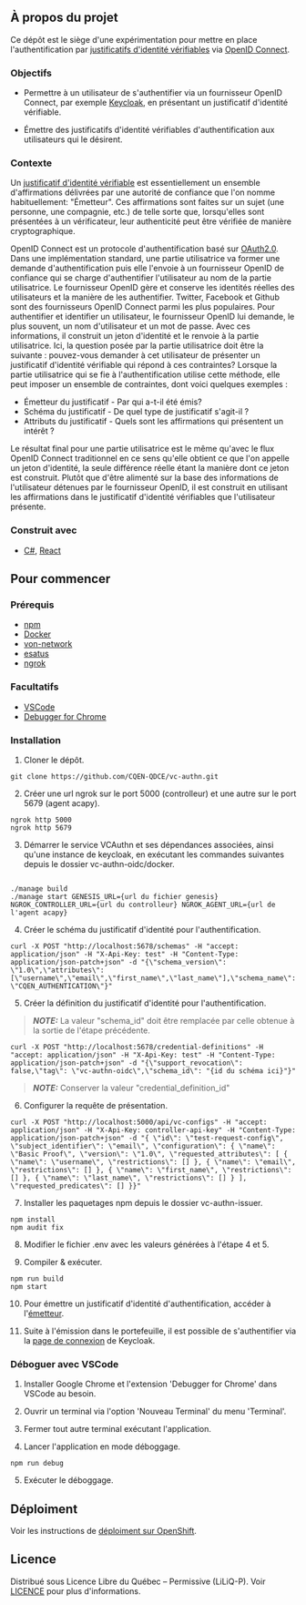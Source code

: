 ## À propos du projet
Ce dépôt est le siège d'une expérimentation pour mettre en place l'authentification par [justificatifs d'identité vérifiables](https://www.w3.org/TR/vc-data-model) via [OpenID Connect](https://openid.net/connect). 

### Objectifs

- Permettre à un utilisateur de s'authentifier via un fournisseur OpenID Connect, par exemple [Keycloak](https://www.keycloak.org/), en présentant un justificatif d'identité vérifiable.

- Émettre des justificatifs d'identité vérifiables d'authentification aux utilisateurs qui le désirent.

### Contexte

Un [justificatif d'identité vérifiable](https://www.w3.org/TR/vc-data-model) est essentiellement un ensemble d'affirmations délivrées par une autorité de confiance que l'on nomme habituellement: "Émetteur". Ces affirmations sont faites sur un sujet (une personne, une compagnie, etc.) de telle sorte que, lorsqu'elles sont présentées à un vérificateur, leur authenticité peut être vérifiée de manière cryptographique.

OpenID Connect est un protocole d'authentification basé sur [OAuth2.0](https://oauth.net/2). Dans une implémentation standard, une partie utilisatrice va former une demande d'authentification puis elle l'envoie à un fournisseur OpenID de confiance qui se charge d'authentifier l'utilisateur au nom de la partie utilisatrice. Le fournisseur OpenID gère et conserve les identités réelles des utilisateurs et la manière de les authentifier. Twitter, Facebook et Github sont des fournisseurs OpenID Connect parmi les plus populaires. Pour authentifier et identifier un utilisateur, le fournisseur OpenID lui demande, le plus souvent, un nom d'utilisateur et un mot de passe. Avec ces informations, il construit un jeton d'identité et le renvoie à la partie utilisatrice. Ici, la question posée par la partie utilisatrice doit être la suivante : pouvez-vous demander à cet utilisateur de présenter un justificatif d'identité vérifiable qui répond à ces contraintes? Lorsque la partie utilisatrice qui se fie à l'authentification utilise cette méthode, elle peut imposer un ensemble de contraintes, dont voici quelques exemples :

- Émetteur du justificatif - Par qui a-t-il été émis?
- Schéma du justificatif - De quel type de justificatif s'agit-il ?
- Attributs du justificatif - Quels sont les affirmations qui présentent un intérêt ?

Le résultat final pour une partie utilisatrice est le même qu'avec le flux OpenID Connect traditionnel en ce sens qu'elle obtient ce que l'on appelle un jeton d'identité, la seule différence réelle étant la manière dont ce jeton est construit. Plutôt que d'être alimenté sur la base des informations de l'utilisateur détenues par le fournisseur OpenID, il est construit en utilisant les affirmations dans le justificatif d'identité vérifiables que l'utilisateur présente.

### Construit avec
* [C#](https://fr.reactjs.org), [React](https://fr.reactjs.org)

## Pour commencer

### Prérequis

* [npm](https://www.npmjs.com)
* [Docker](https://www.docker.com)
* [von-network](https://github.com/bcgov/von-network)
* [esatus](https://apps.apple.com/ca/app/esatus-wallet/id1496769057)
* [ngrok](https://ngrok.com/)

### Facultatifs

* [VSCode](https://code.visualstudio.com)
* [Debugger for Chrome](https://marketplace.visualstudio.com/items?itemName=msjsdiag.debugger-for-chrome)

### Installation

1. Cloner le dépôt.
```
git clone https://github.com/CQEN-QDCE/vc-authn.git
```

2. Créer une url ngrok sur le port 5000 (controlleur) et une autre sur le port 5679 (agent acapy).
```
ngrok http 5000
ngrok http 5679
```

3. Démarrer le service VCAuthn et ses dépendances associées, ainsi qu'une instance de keycloak, en exécutant les commandes suivantes depuis le dossier vc-authn-oidc/docker.
```

./manage build
./manage start GENESIS_URL={url du fichier genesis} NGROK_CONTROLLER_URL={url du controlleur} NGROK_AGENT_URL={url de l'agent acapy}
```

4. Créer le schéma du justificatif d'identité pour l'authentification.
```
curl -X POST "http://localhost:5678/schemas" -H "accept: application/json" -H "X-Api-Key: test" -H "Content-Type: application/json-patch+json" -d "{\"schema_version\": \"1.0\",\"attributes\": [\"username\",\"email\",\"first_name\",\"last_name\"],\"schema_name\": \"CQEN_AUTHENTICATION\"}"
```

5. Créer la définition du justificatif d'identité pour l'authentification.
> **_NOTE:_** La valeur "schema_id" doit être remplacée par celle obtenue à la sortie de l'étape précédente.
```
curl -X POST "http://localhost:5678/credential-definitions" -H "accept: application/json" -H "X-Api-Key: test" -H "Content-Type: application/json-patch+json" -d "{\"support_revocation\": false,\"tag\": \"vc-authn-oidc\",\"schema_id\": "{id du schéma ici}"}"
```
> **_NOTE:_** Conserver la valeur "credential_definition_id"

6. Configurer la requête de présentation.
```
curl -X POST "http://localhost:5000/api/vc-configs" -H "accept: application/json" -H "X-Api-Key: controller-api-key" -H "Content-Type: application/json-patch+json" -d "{ \"id\": \"test-request-config\", \"subject_identifier\": \"email\", \"configuration\": { \"name\": \"Basic Proof\", \"version\": \"1.0\", \"requested_attributes\": [ { \"name\": \"username\", \"restrictions\": [] }, { \"name\": \"email\", \"restrictions\": [] }, { \"name\": \"first_name\", \"restrictions\": [] }, { \"name\": \"last_name\", \"restrictions\": [] } ], \"requested_predicates\": [] }}"
```

7. Installer les paquetages npm depuis le dossier vc-authn-issuer.
```
npm install
npm audit fix
```

8. Modifier le fichier .env avec les valeurs générées à l'étape 4 et 5.

9. Compiler & exécuter.
```
npm run build
npm start
```

10. Pour émettre un justificatif d'identité d'authentification, accéder à l'[émetteur](http://localhost:10000).

11. Suite à l'émission dans le portefeuille, il est possible de s'authentifier via la [page de connexion](http://localhost:5000/vc/connect/authorize?scope=openid+vc_authn&amp;state=EI3kI8RFbpuIqZE_MEI0xsv18NjQOS1lkbrBtj3x2CE.wOX0F5IZd74.security-admin-console&amp;response_type=code&amp;client_id=keycloak&amp;redirect_uri=http%3A%2F%2Flocalhost%3A8180%2Fauth%2Frealms%2Fvc-authn%2Fbroker%2Fvc-authn%2Fendpoint&amp;nonce=eEJ7joxB5CC8j_LaOaw3Dg&amp;pres_req_conf_id=test-request-config) de Keycloak.

### Déboguer avec VSCode

1. Installer Google Chrome et l'extension 'Debugger for Chrome' dans VSCode au besoin.

2. Ouvrir un terminal via l'option 'Nouveau Terminal' du menu 'Terminal'.

3. Fermer tout autre terminal exécutant l'application.

4. Lancer l'application en mode déboggage.
```
npm run debug
```

5. Exécuter le déboggage.

## Déploiment
Voir les instructions de [déploiment sur OpenShift](openshift/templates/README.md).

## Licence
Distribué sous Licence Libre du Québec – Permissive (LiLiQ-P). Voir [LICENCE](licenses/LiLiQ-P11unicode.txt) pour plus d'informations.

